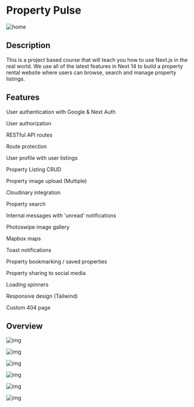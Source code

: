 # Property Pulse
![home](./images/all-devices-white%20(1).png)

## Description
This is a project based course that will teach you how to use Next.js in the real world. We use all of the latest features in Next 14 to build a property rental website where users can browse, search and manage property listings.

## Features
User authentication with Google & Next Auth

User authorization

RESTful API routes

Route protection

User profile with user listings

Property Listing CRUD

Property image upload (Multiple)

Cloudinary integration

Property search

Internal messages with 'unread' notifications

Photoswipe image gallery

Mapbox maps

Toast notifications

Property bookmarking / saved properties

Property sharing to social media

Loading spinners

Responsive design (Tailwind)

Custom 404 page

## Overview
![img](./images/1.png)

![img](./images/2.png)

![img](./images/3.png)

![img](./images/4.png)

![img](./images/5.png)

![img](./images/6.png)
